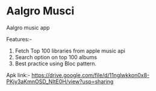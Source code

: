 # Aalgro Musci

Aalgro music app

Features:-

1. Fetch Top 100 libraries from apple music api
2. Search option on top 100 albums
3. Best practice using Bloc pattern.

Apk link:- 
https://drive.google.com/file/d/11nglwkkon0x8-PKjy3aKmnOSD_NItE0H/view?usp=sharing
